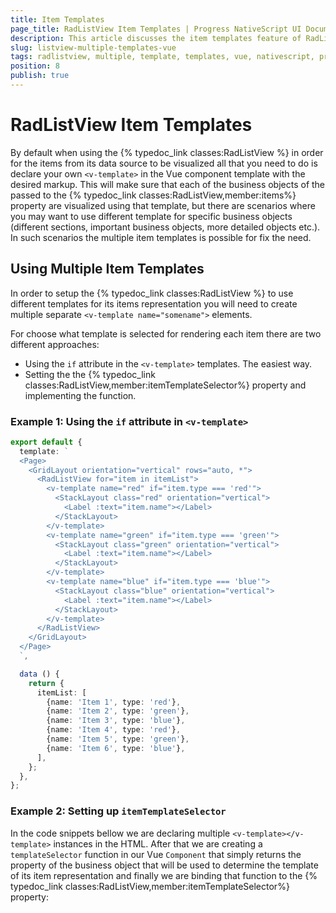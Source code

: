 ```yaml
---
title: Item Templates
page_title: RadListView Item Templates | Progress NativeScript UI Documentation
description: This article discusses the item templates feature of RadListView.
slug: listview-multiple-templates-vue
tags: radlistview, multiple, template, templates, vue, nativescript, professional, ui
position: 8
publish: true
---
```


# RadListView Item Templates

By default when using the {% typedoc_link classes:RadListView %} in order for the items from its data source to be visualized all that you need to do is declare your own `<v-template>` in the Vue component template with the desired markup. This will make sure that each of the business objects of the passed to the {% typedoc_link classes:RadListView,member:items%} property are visualized using that template, but there are scenarios where you may want to use different template for specific business objects (different sections, important business objects, more detailed objects etc.). In such scenarios the multiple item templates is possible for fix the need.

## Using Multiple Item Templates

In order to setup the {% typedoc_link classes:RadListView %} to use different templates for its items representation you will need to create multiple separate `<v-template name="somename">` elements.

For choose what template is selected for rendering each item there are two different approaches:

* Using the `if` attribute in the `<v-template>` templates. The easiest way.
* Setting the the {% typedoc_link classes:RadListView,member:itemTemplateSelector%} property and implementing the function.

### Example 1: Using the `if` attribute in `<v-template>`

``` TypeScript
export default {
  template: `
  <Page>
    <GridLayout orientation="vertical" rows="auto, *">
      <RadListView for="item in itemList">
        <v-template name="red" if="item.type === 'red'">
          <StackLayout class="red" orientation="vertical">
            <Label :text="item.name"></Label>
          </StackLayout>
        </v-template>
        <v-template name="green" if="item.type === 'green'">
          <StackLayout class="green" orientation="vertical">
            <Label :text="item.name"></Label>
          </StackLayout>
        </v-template>
        <v-template name="blue" if="item.type === 'blue'">
          <StackLayout class="blue" orientation="vertical">
            <Label :text="item.name"></Label>
          </StackLayout>
        </v-template>
      </RadListView>
    </GridLayout>
  </Page>
  `,

  data () {
    return {
      itemList: [
        {name: 'Item 1', type: 'red'},
        {name: 'Item 2', type: 'green'},
        {name: 'Item 3', type: 'blue'},
        {name: 'Item 4', type: 'red'},
        {name: 'Item 5', type: 'green'},
        {name: 'Item 6', type: 'blue'},
      ],
    };
  },
};
```

### Example 2: Setting up `itemTemplateSelector`

In the code snippets bellow we are declaring multiple `<v-template></v-template>` instances in the HTML. After that we are creating a `templateSelector` function in our Vue `Component` that simply returns the property of the business object that will be used to determine the template of its item representation and finally we are binding that function to the {% typedoc_link classes:RadListView,member:itemTemplateSelector%} property:

<snippet id='listview-multipletemplates-itemselector-vue'/>

